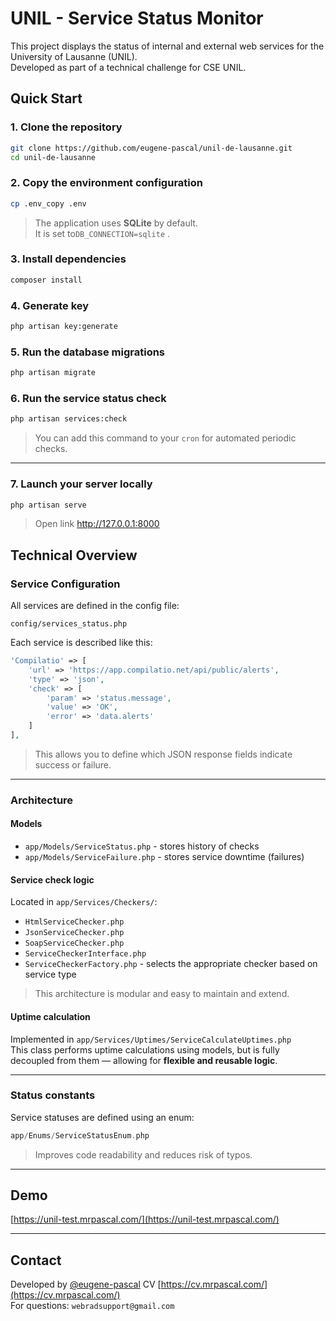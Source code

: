 # UNIL - Service Status Monitor

This project displays the status of internal and external web services for the University of Lausanne (UNIL).  
Developed as part of a technical challenge for CSE UNIL.

## Quick Start

### 1. Clone the repository

```bash
git clone https://github.com/eugene-pascal/unil-de-lausanne.git
cd unil-de-lausanne
```

### 2. Copy the environment configuration

```bash
cp .env_copy .env
```

> The application uses **SQLite** by default.  
> It is set to`DB_CONNECTION=sqlite` .

### 3. Install dependencies

```bash
composer install
```

### 4. Generate key 

```bash
php artisan key:generate
```

### 5. Run the database migrations

```bash
php artisan migrate
```

### 6. Run the service status check

```bash
php artisan services:check
```

> You can add this command to your `cron` for automated periodic checks.

---


### 7. Launch your server locally 

```bash
php artisan serve
```
> Open link http://127.0.0.1:8000

## Technical Overview

### Service Configuration

All services are defined in the config file:

```
config/services_status.php
```

Each service is described like this:

```php
'Compilatio' => [
    'url' => 'https://app.compilatio.net/api/public/alerts',
    'type' => 'json',
    'check' => [
        'param' => 'status.message',
        'value' => 'OK',
        'error' => 'data.alerts'
    ]
],
```

> This allows you to define which JSON response fields indicate success or failure.

---

###  Architecture

#### Models

- `app/Models/ServiceStatus.php` - stores history of checks
- `app/Models/ServiceFailure.php` - stores service downtime (failures)

#### Service check logic

Located in `app/Services/Checkers/`:

- `HtmlServiceChecker.php`
- `JsonServiceChecker.php`
- `SoapServiceChecker.php`
- `ServiceCheckerInterface.php`
- `ServiceCheckerFactory.php` - selects the appropriate checker based on service type

> This architecture is modular and easy to maintain and extend.

#### Uptime calculation

Implemented in `app/Services/Uptimes/ServiceCalculateUptimes.php`  
This class performs uptime calculations using models, but is fully decoupled from them — allowing for **flexible and reusable logic**.

---

### Status constants

Service statuses are defined using an enum:

```php
app/Enums/ServiceStatusEnum.php
```

> Improves code readability and reduces risk of typos.

---

## Demo

[https://unil-test.mrpascal.com/](https://unil-test.mrpascal.com/)

---

## Contact

Developed by [@eugene-pascal](https://github.com/eugene-pascal)
CV [https://cv.mrpascal.com/](https://cv.mrpascal.com/)  
For questions: `webradsupport@gmail.com`